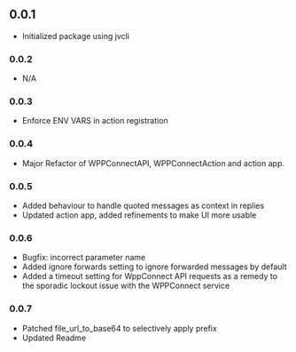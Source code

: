 ## 0.0.1
- Initialized package using jvcli

### 0.0.2
- N/A

### 0.0.3
- Enforce ENV VARS in action registration

### 0.0.4
- Major Refactor of WPPConnectAPI, WPPConnectAction and action app.

### 0.0.5
- Added behaviour to handle quoted messages as context in replies
- Updated action app, added refinements to make UI more usable

### 0.0.6
- Bugfix: incorrect parameter name
- Added ignore forwards setting to ignore forwarded messages by default
- Added a timeout setting for WppConnect API requests as a remedy to the sporadic lockout issue with the WPPConnect service

### 0.0.7
- Patched file_url_to_base64 to selectively apply prefix
- Updated Readme
